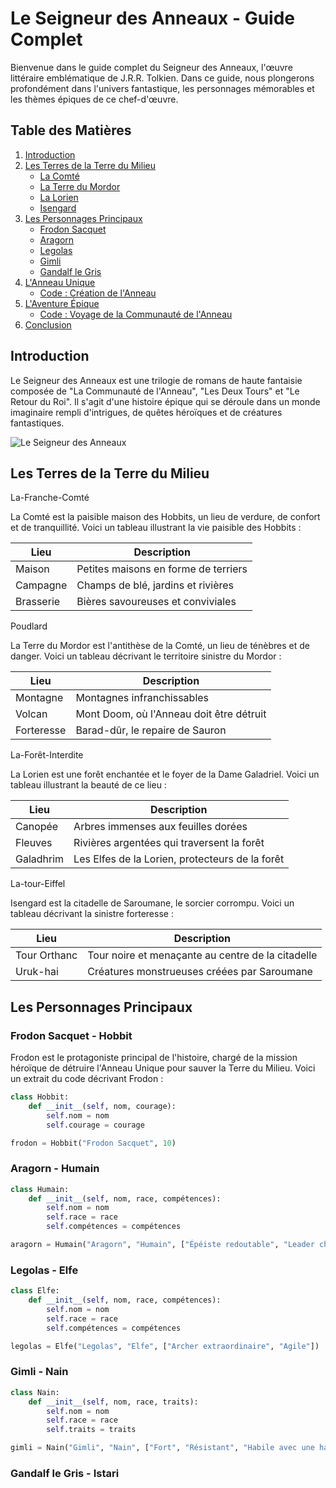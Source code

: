 # Le Seigneur des Anneaux - Guide Complet

Bienvenue dans le guide complet du Seigneur des Anneaux, l'œuvre littéraire emblématique de J.R.R. Tolkien. Dans ce guide, nous plongerons profondément dans l'univers fantastique, les personnages mémorables et les thèmes épiques de ce chef-d'œuvre.

## Table des Matières

1. [Introduction](#introduction)
2. [Les Terres de la Terre du Milieu](#les-terres-de-la-terre-du-milieu)
   - [La Comté](#la-comté)
   - [La Terre du Mordor](#la-terre-du-mordor)
   - [La Lorien](#la-lorien)
   - [Isengard](#isengard)
3. [Les Personnages Principaux](#les-personnages-principaux)
   - [Frodon Sacquet](#frodon-sacquet---hobbit)
   - [Aragorn](#aragorn---humain)
   - [Legolas](#legolas---elfe)
   - [Gimli](#gimli---nain)
   - [Gandalf le Gris](#gandalf-le-gris---istari)
4. [L'Anneau Unique](#lanneau-unique)
   - [Code : Création de l'Anneau](#code--création-de-lanneau)
5. [L'Aventure Épique](#laventure-épique)
   - [Code : Voyage de la Communauté de l'Anneau](#code--voyage-de-la-communauté-de-lanneau)
6. [Conclusion](#conclusion)

## Introduction

Le Seigneur des Anneaux est une trilogie de romans de haute fantaisie composée de "La Communauté de l'Anneau", "Les Deux Tours" et "Le Retour du Roi". Il s'agit d'une histoire épique qui se déroule dans un monde imaginaire rempli d'intrigues, de quêtes héroïques et de créatures fantastiques.

![Le Seigneur des Anneaux](lotr-image.jpg)

## Les Terres de la Terre du Milieu

La-Franche-Comté

La Comté est la paisible maison des Hobbits, un lieu de verdure, de confort et de tranquillité. Voici un tableau illustrant la vie paisible des Hobbits :

| Lieu      | Description                          |
| --------- | ------------------------------------ |
| Maison    | Petites maisons en forme de terriers |
| Campagne  | Champs de blé, jardins et rivières   |
| Brasserie | Bières savoureuses et conviviales    |

Poudlard

La Terre du Mordor est l'antithèse de la Comté, un lieu de ténèbres et de danger. Voici un tableau décrivant le territoire sinistre du Mordor :

| Lieu       | Description                              |
| ---------- | ---------------------------------------- |
| Montagne   | Montagnes infranchissables               |
| Volcan     | Mont Doom, où l'Anneau doit être détruit |
| Forteresse | Barad-dûr, le repaire de Sauron          |

La-Forêt-Interdite

La Lorien est une forêt enchantée et le foyer de la Dame Galadriel. Voici un tableau illustrant la beauté de ce lieu :

| Lieu      | Description                                     |
| --------- | ----------------------------------------------- |
| Canopée   | Arbres immenses aux feuilles dorées             |
| Fleuves   | Rivières argentées qui traversent la forêt      |
| Galadhrim | Les Elfes de la Lorien, protecteurs de la forêt |

La-tour-Eiffel

Isengard est la citadelle de Saroumane, le sorcier corrompu. Voici un tableau décrivant la sinistre forteresse :

| Lieu         | Description                                       |
| ------------ | ------------------------------------------------- |
| Tour Orthanc | Tour noire et menaçante au centre de la citadelle |
| Uruk-hai     | Créatures monstrueuses créées par Saroumane       |

## Les Personnages Principaux

### Frodon Sacquet - Hobbit

Frodon est le protagoniste principal de l'histoire, chargé de la mission héroïque de détruire l'Anneau Unique pour sauver la Terre du Milieu. Voici un extrait du code décrivant Frodon :

```python
class Hobbit:
    def __init__(self, nom, courage):
        self.nom = nom
        self.courage = courage

frodon = Hobbit("Frodon Sacquet", 10)
```

### Aragorn - Humain

```python
class Humain:
    def __init__(self, nom, race, compétences):
        self.nom = nom
        self.race = race
        self.compétences = compétences

aragorn = Humain("Aragorn", "Humain", ["Épéiste redoutable", "Leader charismatique"])
```

### Legolas - Elfe

```python
class Elfe:
    def __init__(self, nom, race, compétences):
        self.nom = nom
        self.race = race
        self.compétences = compétences

legolas = Elfe("Legolas", "Elfe", ["Archer extraordinaire", "Agile"])
```

### Gimli - Nain

```python
class Nain:
    def __init__(self, nom, race, traits):
        self.nom = nom
        self.race = race
        self.traits = traits

gimli = Nain("Gimli", "Nain", ["Fort", "Résistant", "Habile avec une hache"])
```

### Gandalf le Gris - Istari

```python

```
